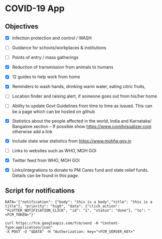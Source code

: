 # COVID-19 App


## Objectives
- [x] Infection protection and control / WASH
- [ ] Guidance for schools/workplaces & institutions
- [ ] Points of entry / mass gatherings
- [x] Reduction of transmission from animals to humans 
- [x] 12 guides to help work from home 
- [x] Reminders to wash hands, drinking warm water, eating citric fruits, 
- [ ] Location finder and raising alert, if someone goes out from his/her home
- [ ] Ability to update Govt Guidelines from time to time as issued. This can be a page which can be hosted on github
- [x] Statistics about the people affected in the world,  India and Karnataka/ Bangalore section – If possible show https://www.covidvisualizer.com otherwise add a link 
- [x] Include state wise statistics from https://www.mohfw.gov.in
- [ ] Links to websites such as WHO, MOH GOI
- [x] Twitter feed from WHO, MOH GOI
- [x] Links/integrations to donate to PM Cares fund and state relief funds. Details can be found in this page.



## Script for notifications

```
DATA='{"notification": {"body": "this is a body","title": "this is a title"}, "priority": "high", "data": {"click_action": "FLUTTER_NOTIFICATION_CLICK", "id": "1", "status": "done"}, "to": "<FCM_TOKEN>"}'

curl https://fcm.googleapis.com/fcm/send -H "Content-Type:application/json"
-X POST -d "$DATA" -H "Authorization: key="<FCM_SERVER_KEY>"
```
